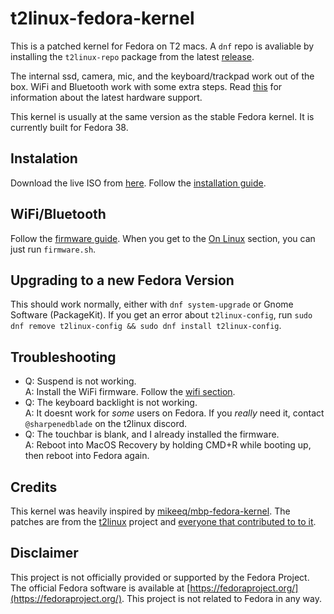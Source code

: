 # t2linux-fedora-kernel

This is a patched kernel for Fedora on T2 macs. A `dnf` repo is avaliable by installing the `t2linux-repo` package from the latest [release](https://github.com/sharpenedblade/t2linux-fedora-kernel/releases/latest).

The internal ssd, camera, mic, and the keyboard/trackpad work out of the box. WiFi and Bluetooth work with some extra steps. Read [this](https://wiki.t2linux.org/state/) for information about the latest hardware support.

This kernel is usually at the same version as the stable Fedora kernel. It is currently built for Fedora 38.

## Instalation

Download the live ISO from [here](https://github.com/sharpenedblade/t2linux-fedora-iso). Follow the [installation guide](https://wiki.t2linux.org/distributions/fedora/installation/).

## WiFi/Bluetooth

Follow the [firmware guide](https://wiki.t2linux.org/guides/wifi/). When you get to the [On Linux](https://wiki.t2linux.org/guides/wifi-bluetooth/#on-linux) section, you can just run `firmware.sh`. 

## Upgrading to a new Fedora Version

This should work normally, either with `dnf system-upgrade` or Gnome Software (PackageKit). If you get an error about `t2linux-config`, run `sudo dnf remove t2linux-config && sudo dnf install t2linux-config`.

## Troubleshooting

- Q: Suspend is not working.  
    A: Install the WiFi firmware. Follow the [wifi section](#wifi).
- Q: The keyboard backlight is not working.  
    A: It doesnt work for *some* users on Fedora. If you *really* need it, contact `@sharpenedblade` on the t2linux discord.
- Q: The touchbar is blank, and I already installed the firmware.  
    A: Reboot into MacOS Recovery by holding CMD+R while booting up, then reboot into Fedora again.

## Credits

This kernel was heavily inspired by [mikeeq/mbp-fedora-kernel](https://github.com/mikeeq/mbp-fedora-kernel). The patches are from the [t2linux](t2linux.org) project and [everyone that contributed to to it](https://github.com/t2linux/linux-t2-patches/graphs/contributors).

## Disclaimer
This project is not officially provided or supported by the Fedora Project. The official Fedora software is available at [https://fedoraproject.org/](https://fedoraproject.org/). This project is not related to Fedora in any way.
